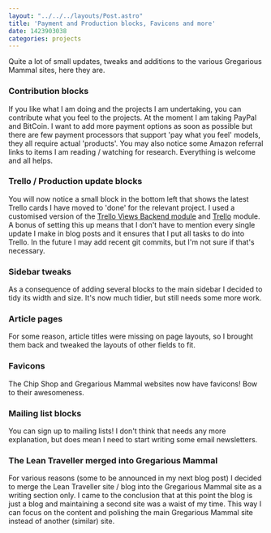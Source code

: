 ```yaml
---
layout: "../../../layouts/Post.astro"
title: 'Payment and Production blocks, Favicons and more'
date: 1423903038
categories: projects
---
```


Quite a lot of small updates, tweaks and additions to the various Gregarious Mammal sites, here they are.

### Contribution blocks
If you like what I am doing and the projects I am undertaking, you can contribute what you feel to the projects. At the moment I am taking PayPal and BitCoin. I want to add more payment options as soon as possible but there are few payment processors that support 'pay what you feel' models, they all require actual 'products'. You may also notice some Amazon referral links to items I am reading / watching for research. Everything is welcome and all helps.

### Trello / Production update blocks
You will now notice a small block in the bottom left that shows the latest Trello cards I have moved to 'done' for the relevant project. I used a customised version of the [Trello Views Backend module](https://www.drupal.org/project/trello_views_backend) and [Trello](https://www.drupal.org/project/trello) module. A bonus of setting this up means that I don't have to mention every single update I make in blog posts and it ensures that I put all tasks to do into Trello. In the future I may add recent git commits, but I'm not sure if that's necessary.

### Sidebar tweaks
As a consequence of adding several blocks to the main sidebar I decided to tidy its width and size. It's now much tidier, but still needs some more work.

### Article pages
For some reason, article titles were missing on page layouts, so I brought them back and tweaked the layouts of other fields to fit.

### Favicons
The Chip Shop and Gregarious Mammal websites now have favicons! Bow to their awesomeness.

### Mailing list blocks
You can sign up to mailing lists! I don't think that needs any more explanation, but does mean I need to start writing some email newsletters.

### The Lean Traveller merged into Gregarious Mammal
For various reasons (some to be announced in my next blog post) I decided to merge the Lean Traveller site / blog into the Gregarious Mammal site as a writing section only. I came to the conclusion that at this point the blog is just a blog and maintaining a second site was a waist of my time. This way I can focus on the content and polishing the main Gregarious Mammal site instead of another (similar) site.
